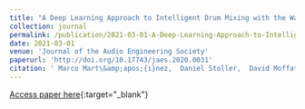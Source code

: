 ```yaml
---
title: "A Deep Learning Approach to Intelligent Drum Mixing with the Wave-U-Net"
collection: journal
permalink: /publication/2021-03-01-A-Deep-Learning-Approach-to-Intelligent-Drum-Mixing-with-the-Wave-U-Net
date: 2021-03-01
venue: 'Journal of the Audio Engineering Society'
paperurl: 'http://doi.org/10.17743/jaes.2020.0031'
citation: ' Marco Mart\&amp;apos;{i}nez,  Daniel Stoller,  David Moffat, &quot;A Deep Learning Approach to Intelligent Drum Mixing with the Wave-U-Net.&quot; Journal of the Audio Engineering Society, 2021.'
---
```

[Access paper here](http://doi.org/10.17743/jaes.2020.0031){:target="_blank"}
